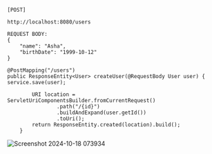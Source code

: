 ```
[POST]

http://localhost:8080/users

REQUEST BODY:
{
    "name": "Asha",
    "birthDate": "1999-10-12"
}
```

```
@PostMapping("/users")
public ResponseEntity<User> createUser(@RequestBody User user) {
service.save(user);

        URI location = ServletUriComponentsBuilder.fromCurrentRequest()
                .path("/{id}")
                .buildAndExpand(user.getId())
                .toUri();
        return ResponseEntity.created(location).build();
    }
```

![Screenshot 2024-10-18 073934](https://github.com/user-attachments/assets/48e511fe-2858-4c8b-8caf-b8ee0a4769a0)
